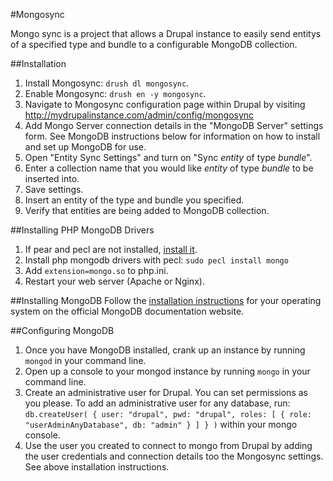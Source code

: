 #Mongosync

Mongo sync is a project that allows a Drupal instance to easily send entitys of a specified type and bundle to a configurable MongoDB collection.

##Installation
1. Install Mongosync: ```drush dl mongosync```.
2. Enable Mongosync: ```drush en -y mongosync```.
3. Navigate to Mongosync configuration page within Drupal by visiting http://mydrupalinstance.com/admin/config/mongosync
4. Add Mongo Server connection details in the "MongoDB Server" settings form. See MongoDB instructions below for information on how to install and set up MongoDB for use.
5. Open "Entity Sync Settings" and turn on "Sync *entity* of type *bundle*".
6. Enter a collection name that you would like *entity* of type *bundle* to be inserted into.
7. Save settings.
8. Insert an entity of the type and bundle you specified.
9. Verify that entities are being added to MongoDB collection.

##Installing PHP MongoDB Drivers
1. If pear and pecl are not installed, [install it](http://pear.php.net/manual/en/installation.php).
2. Install php mongodb drivers with pecl: ```sudo pecl install mongo```
3. Add ```extension=mongo.so``` to php.ini. 
4. Restart your web server (Apache or Nginx).

##Installing MongoDB
Follow the [installation instructions](http://docs.mongodb.org/manual/installation/) for your operating system on the official MongoDB documentation website.

##Configuring MongoDB
1. Once you have MongoDB installed, crank up an instance by running ```mongod``` in your command line.
2. Open up a console to your mongod instance by running ```mongo``` in your command line.
3. Create an administrative user for Drupal. You can set permissions as you please. To add an administrative user for any database, run: ```db.createUser( { user: "drupal", pwd: "drupal", roles: [ { role: "userAdminAnyDatabase", db: "admin" } ] } )``` within your mongo console.
4. Use the user you created to connect to mongo from Drupal by adding the user credentials and connection details too the Mongosync settings. See above installation instructions.